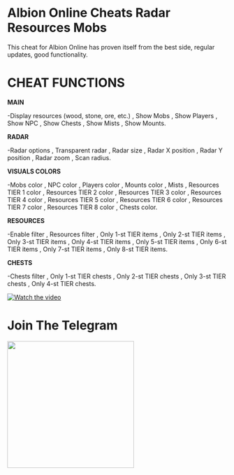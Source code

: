 # **Albion Online Cheats Radar Resources Mobs**

This cheat for Albion Online has proven itself from the best side, regular updates, good functionality.

# **CHEAT FUNCTIONS**

**MAIN**


-Display resources (wood, stone, ore, etc.)
 , Show Mobs
 , Show Players
 , Show NPC
 , Show Chests
 , Show Mists
 , Show Mounts.

**RADAR**


-Radar options
 , Transparent radar
 , Radar size
 , Radar X position
 , Radar Y position
 , Radar zoom
 , Scan radius.


**VISUALS COLORS**


-Mobs color
 , NPC color
 , Players color
 , Mounts color
 , Mists
 , Resources TIER 1 color
 , Resources TIER 2 color
 , Resources TIER 3 color
 , Resources TIER 4 color
 , Resources TIER 5 color
 , Resources TIER 6 color
 , Resources TIER 7 color
 , Resources TIER 8 color
 , Chests color.
 

**RESOURCES**


-Enable filter
 , Resources filter
 , Only 1-st TIER items
 , Only 2-st TIER items
 , Only 3-st TIER items
 , Only 4-st TIER items
 , Only 5-st TIER items
 , Only 6-st TIER items
 , Only 7-st TIER items
 , Only 8-st TIER items.
 

**CHESTS**


 -Chests filter
 , Only 1-st TIER chests
 , Only 2-st TIER chests
 , Only 3-st TIER chests
 , Only 4-st TIER chests.


[![Watch the video](https://th.bing.com/th/id/OIP.d8P8jNG1aB05KCEJLbcfggHaEK?rs=1&pid=ImgDetMain)](https://kinescope.io/embed/kV3UoPhB9vp6WEo4oB377G)

# Join The Telegram

<a href="[https://t.me/We_Win_More]">
  <img src="https://img.shields.io/badge/Telegram-Join%20Telegram%20Group-blue.svg?logo=telegram" width="290">
</a>
